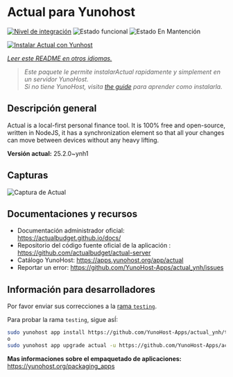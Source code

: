 <!--
Este archivo README esta generado automaticamente<https://github.com/YunoHost/apps/tree/master/tools/readme_generator>
No se debe editar a mano.
-->

# Actual para Yunohost

[![Nivel de integración](https://apps.yunohost.org/badge/integration/actual)](https://ci-apps.yunohost.org/ci/apps/actual/)
![Estado funcional](https://apps.yunohost.org/badge/state/actual)
![Estado En Mantención](https://apps.yunohost.org/badge/maintained/actual)

[![Instalar Actual con Yunhost](https://install-app.yunohost.org/install-with-yunohost.svg)](https://install-app.yunohost.org/?app=actual)

*[Leer este README en otros idiomas.](./ALL_README.md)*

> *Este paquete le permite instalarActual rapidamente y simplement en un servidor YunoHost.*  
> *Si no tiene YunoHost, visita [the guide](https://yunohost.org/install) para aprender como instalarla.*

## Descripción general

Actual is a local-first personal finance tool. It is 100% free and open-source, written in NodeJS, it has a synchronization element so that all your changes can move between devices without any heavy lifting.

**Versión actual:** 25.2.0~ynh1

## Capturas

![Captura de Actual](./doc/screenshots/screenshot.png)

## Documentaciones y recursos

- Documentación administrador oficial: <https://actualbudget.github.io/docs/>
- Repositorio del código fuente oficial de la aplicación : <https://github.com/actualbudget/actual-server>
- Catálogo YunoHost: <https://apps.yunohost.org/app/actual>
- Reportar un error: <https://github.com/YunoHost-Apps/actual_ynh/issues>

## Información para desarrolladores

Por favor enviar sus correcciones a la [rama `testing`](https://github.com/YunoHost-Apps/actual_ynh/tree/testing).

Para probar la rama `testing`, sigue asÍ:

```bash
sudo yunohost app install https://github.com/YunoHost-Apps/actual_ynh/tree/testing --debug
o
sudo yunohost app upgrade actual -u https://github.com/YunoHost-Apps/actual_ynh/tree/testing --debug
```

**Mas informaciones sobre el empaquetado de aplicaciones:** <https://yunohost.org/packaging_apps>
